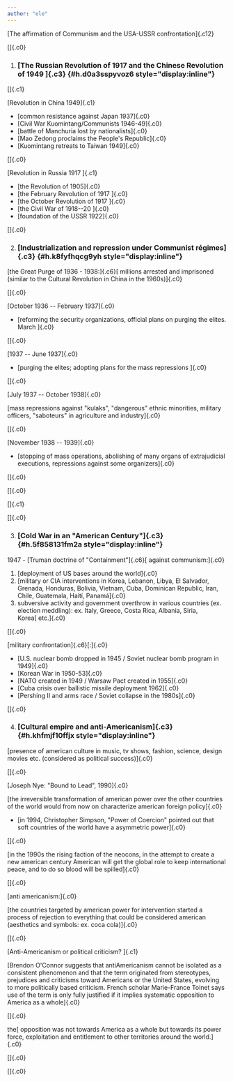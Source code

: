```yaml
---
author: "ele"
---
```


[The affirmation of Communism and the USA-USSR confrontation]{.c12}

[]{.c0}

1.  ### [The Russian Revolution of 1917 and the Chinese Revolution of 1949 ]{.c3} {#h.d0a3sspyvoz6 style="display:inline"}

[]{.c1}

[Revolution in China 1949]{.c1}

-   [common resistance against Japan 1937]{.c0}
-   [Civil War Kuomintang/Communists 1946-49]{.c0}
-   [battle of Manchuria lost by nationalists]{.c0}
-   [Mao Zedong proclaims the People\'s Republic]{.c0}
-   [Kuomintang retreats to Taiwan 1949]{.c0}

[]{.c0}

[Revolution in Russia 1917 ]{.c1}

-   [the Revolution of 1905]{.c0}
-   [the February Revolution of 1917 ]{.c0}
-   [the October Revolution of 1917 ]{.c0}
-   [the Civil War of 1918--20 ]{.c0}
-   [foundation of the USSR 1922]{.c0}

[]{.c0}

2.  ### [Industrialization and repression under Communist régimes]{.c3} {#h.k8fyfhqcg9yh style="display:inline"}

[the Great Purge of 1936 - 1938:]{.c6}[ millions arrested and imprisoned
(similar to the Cultural Revolution in China in the 1960s)]{.c0}

[]{.c0}

[October 1936 -- February 1937]{.c0}

-   [reforming the security organizations, official plans on purging the
    elites. March ]{.c0}

[]{.c0}

[1937 -- June 1937]{.c0}

-   [purging the elites; adopting plans for the mass repressions ]{.c0}

[]{.c0}

[July 1937 -- October 1938]{.c0}

[mass repressions against \"kulaks\", \"dangerous\" ethnic minorities,
military officers, \"saboteurs\" in agriculture and industry]{.c0}

[]{.c0}

[November 1938 -- 1939]{.c0}

-   [stopping of mass operations, abolishing of many organs of
    extrajudicial executions, repressions against some organizers]{.c0}

[]{.c0}

[]{.c0}

[]{.c1}

[]{.c0}

3.  ### [Cold War in an \"American Century\"]{.c3} {#h.5f858131fm2a style="display:inline"}

1947 - [Truman doctrine of "Containment"]{.c6}[ against communism:]{.c0}

1.  [deployment of US bases around the world]{.c0}
2.  [military or CIA interventions in Korea, Lebanon, Libya, El
    Salvador, Grenada, Honduras, Bolivia, Vietnam, Cuba, Dominican
    Republic, Iran, Chile, Guatemala, Haití, Panamá]{.c0}
3.  subversive activity and government overthrow in various countries
    (ex. election meddling): ex. Italy, Greece, Costa Rica, Albania,
    Siria, Korea[ etc.]{.c0}

[]{.c0}

[military confrontation]{.c6}[:]{.c0}

-   [U.S. nuclear bomb dropped in 1945 / Soviet nuclear bomb program in
    1949]{.c0}
-   [Korean War in 1950-53]{.c0}
-   [NATO created in 1949 / Warsaw Pact created in 1955]{.c0}
-   [Cuba crisis over ballistic missile deployment 1962]{.c0}
-   [Pershing II and arms race / Soviet collapse in the 1980s]{.c0}

[]{.c0}

4.  ### [Cultural empire and anti-Americanism]{.c3} {#h.khfmjf10ffjx style="display:inline"}

[presence of american culture in music, tv shows, fashion, science,
design movies etc. (considered as political success)]{.c0}

[]{.c0}

[Joseph Nye: "Bound to Lead", 1990]{.c0}

[the irreversible transformation of american power over the other
countries of the world would from now on characterize american foreign
policy]{.c0}

-   [in 1994, Christopher Simpson, "Power of Coercion" pointed out that
    soft countries of the world have a asymmetric power]{.c0}

[]{.c0}

[in the 1990s the rising faction of the neocons, in the attempt to
create a new american century American will get the global role to keep
international peace, and to do so blood will be spilled]{.c0}

[]{.c0}

[anti americanism:]{.c0}

[the countries targeted by american power for intervention started a
process of rejection to everything that could be considered american
(aesthetics and symbols: ex. coca cola)]{.c0}

[]{.c0}

[Anti-Americanism or political criticism? ]{.c1}

[Brendon O\'Connor suggests that antiAmericanism cannot be isolated as a
consistent phenomenon and that the term originated from stereotypes,
prejudices and criticisms toward Americans or the United States,
evolving to more politically based criticism. French scholar
Marie-France Toinet says use of the term is only fully justified if it
implies systematic opposition to America as a whole]{.c0}

[]{.c0}

the[ opposition was not towards America as a whole but towards its power
force, exploitation and entitlement to other territories around the
world.]{.c0}

[]{.c0}

[]{.c0}
